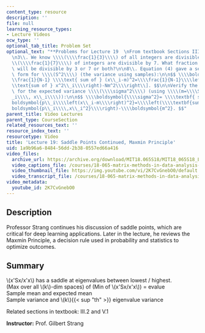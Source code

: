 ```yaml
---
content_type: resource
description: ''
file: null
learning_resource_types:
- Lecture Videos
ocw_type: ''
optional_tab_title: Problem Set
optional_text: "**Problems for Lecture 19  \nFrom textbook Sections III.2 and V.1**\n\
  \n3\\. We know \\\\(\\\\frac{1}{3}\\\\) of all integers are divisible by 3 and \\\
  \\(\\\\frac{1}{7}\\\\) of integers are divisible by 7. What fraction of integers\
  \ will be divisible by 3 or 7 or both?\n\n8\\. Equation (4) gave a second equivalent\
  \ form for \\\\(S^2\\\\) (the variance using samples):\n\n$$ \\\\boldsymbol{S^2}=\\\
  \\frac{1}{N-1} \\\\text{ sum of } (x\\_i-m)^2=\\\\frac{1}{N-1}\\\\left\\[\\\\left(\\\
  \\text{sum of } x^2\\_i\\\\right)-Nm^2\\\\right\\]. $$\n\nVerify the matching identity\
  \ for the expected variance \\\\(\\\\sigma^2\\\\) (using \\\\(m=\\\\Sigma\\\\, p\\\
  _i\\\\, x\\_i\\\\)):\n\n$$ \\\\boldsymbol{\\\\sigma^2}= \\\\textbf{ sum of } \\\\\
  boldsymbol{p\\_i\\\\left(x\\_i-m\\\\right)^2}=\\\\left(\\\\textbf{sum of } \\\\\
  boldsymbol{p\\_i\\\\,x\\_i^2}\\\\right)-\\\\boldsymbol{m^2}. $$"
parent_title: Video Lectures
parent_type: CourseSection
related_resources_text: ''
resource_index_text: ''
resourcetype: Video
title: 'Lecture 19: Saddle Points Continued, Maxmin Principle'
uid: 1a9b96a6-8484-56dd-2b38-0557ed66a416
video_files:
  archive_url: https://archive.org/download/MIT18.065S18/MIT18_065S18_Lecture19_300k.mp4
  video_captions_file: /courses/18-065-matrix-methods-in-data-analysis-signal-processing-and-machine-learning-spring-2018/0115219bc6a75aca92df48dfa5398d22_2K7CvGnebO0.vtt
  video_thumbnail_file: https://img.youtube.com/vi/2K7CvGnebO0/default.jpg
  video_transcript_file: /courses/18-065-matrix-methods-in-data-analysis-signal-processing-and-machine-learning-spring-2018/756ed177370f2e49ffabf9c9e65a16ba_2K7CvGnebO0.pdf
video_metadata:
  youtube_id: 2K7CvGnebO0
---
```


Description
-----------

Professor Strang continues his discussion of saddle points, which are critical for deep learning applications. Later in the lecture, he reviews the Maxmin Principle, a decision rule used in probability and statistics to optimize outcomes.

Summary
-------

\\(x'Sx/x'x\\) has a saddle at eigenvalues between lowest / highest.  
(Max over all \\(k\\)-dim spaces) of (Min of \\(x'Sx/x'x\\)) = evalue  
Sample mean and expected mean  
Sample variance and \\(k\\){{< sup "th" >}} eigenvalue variance

Related sections in textbook: III.2 and V.1

**Instructor:** Prof. Gilbert Strang